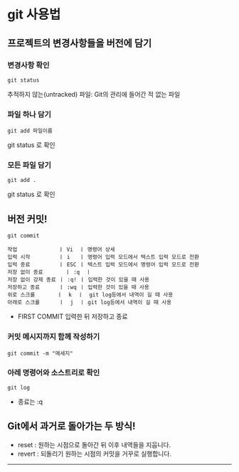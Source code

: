 # git 사용법

## 프로젝트의 변경사항들을 버전에 담기

### 변경사항 확인

```
git status
```
추적하지 않는(untracked) 파일: Git의 관리에 들어간 적 없는 파일

### 파일 하나 담기

```
git add 파일이름
```

git status 로 확인

### 모든 파일 담기

```
git add .
```

git status 로 확인

## 버전 커밋!

```
git commit
```

```
작업             ㅣ Vi  ㅣ 명령어 상세
입력 시작         ㅣ i   ㅣ 명령어 입력 모드에서 텍스트 입력 모드로 전환
입력 종료         ㅣ ESC ㅣ 텍스트 입력 모드에서 명령어 입력 모드로 전환
저장 없이 종료	   ㅣ :q  ㅣ
저장 없이 강제 종료	ㅣ :q! ㅣ 입력한 것이 있을 때 사용
저장하고 종료      ㅣ :wq ㅣ 입력한 것이 있을 때 사용
위로 스크롤       ㅣ  k  ㅣ  git log등에서 내역이 길 때 사용
아래로 스크롤      ㅣ  j  ㅣ git log등에서 내역이 길 때 사용
```

- FIRST COMMIT 입력한 뒤 저장하고 종료

### 커밋 메시지까지 함께 작성하기

```
git commit -m "메세지"
```

### 아레 명령어와 소스트리로 확인

```
git log
```

- 종료는 :q

## Git에서 과거로 돌아가는 두 방식!

- reset : 원하는 시점으로 돌아간 뒤 이후 내역들을 지웁니다.
- revert : 되돌리기 원하는 시점의 커밋을 거꾸로 실행합니다.

---